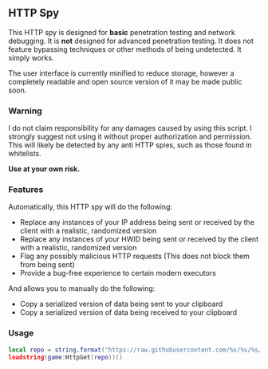 ## HTTP Spy
This HTTP spy is designed for **basic** penetration testing and network debugging. It is **not** designed for advanced penetration testing.
It does not feature bypassing techniques or other methods of being undetected. It simply works.

The user interface is currently minified to reduce storage, however a completely readable and open source version of it may be made public soon.
### Warning
I do not claim responsibility for any damages caused by using this script. I strongly suggest not using it without proper authorization and permission.
This will likely be detected by any anti HTTP spies, such as those found in whitelists.

**Use at your own risk.**
### Features
Automatically, this HTTP spy will do the following:
- Replace any instances of your IP address being sent or received by the client with a realistic, randomized version
- Replace any instances of your HWID being sent or received by the client with a realistic, randomized version
- Flag any possibly malicious HTTP requests (This does not block them from being sent)
- Provide a bug-free experience to certain modern executors

And allows you to manually do the following:
- Copy a serialized version of data being sent to your clipboard
- Copy a serialized version of data being received to your clipboard
### Usage
```lua
local repo = string.format("https://raw.githubusercontent.com/%s/%s/%s/main.lua", "realstufflol", "HTTP-Spy", "testing")
loadstring(game:HttpGet(repo))()
```

